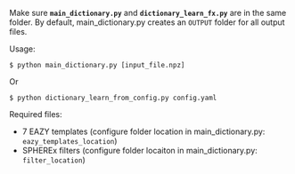 

Make sure **`main_dictionary.py`** and **`dictionary_learn_fx.py`** are in the same folder.
By default, main_dictionary.py creates an `OUTPUT` folder for all output files.

Usage:

`$ python main_dictionary.py [input_file.npz]`

Or

`$ python dictionary_learn_from_config.py config.yaml`

Required files:
 - 7 EAZY templates (configure folder location in main_dictionary.py: `eazy_templates_location`)
 - SPHEREx filters (configure folder locaiton in main_dictionary.py: `filter_location`)




